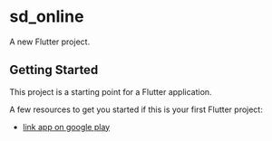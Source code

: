 # sd_online

A new Flutter project.

## Getting Started

This project is a starting point for a Flutter application.

A few resources to get you started if this is your first Flutter project:

- [link app on google play](https://play.google.com/store/apps/details?id=com.hema.sd_online.name)

